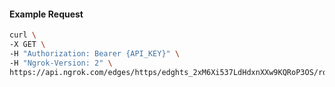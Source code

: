 <!-- Code generated for API Clients. DO NOT EDIT. -->

#### Example Request

```bash
curl \
-X GET \
-H "Authorization: Bearer {API_KEY}" \
-H "Ngrok-Version: 2" \
https://api.ngrok.com/edges/https/edghts_2xM6Xi537LdHdxnXXw9KQRoP3OS/routes/edghtsrt_2xM6XihQ0zBA3kY2JDQqd8N8jau/request_headers
```
